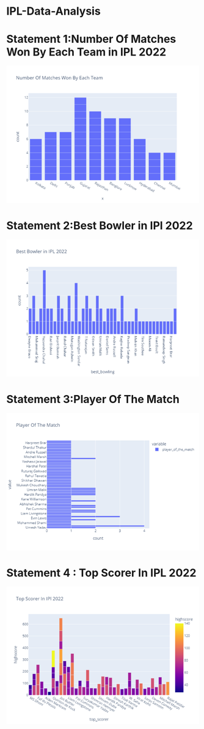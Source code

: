 # IPL-Data-Analysis

<h1>Statement 1:Number Of Matches Won By Each Team in IPL 2022</h1>

![Image](Number_Of_Matches_Won_By_Each_Team.png)
<h1>Statement 2:Best Bowler in IPl 2022</h1>

![Image](Statement2.png)
<br>
<h1>Statement 3:Player Of The Match</h1>

![Image](Statement3.png)
<h1>Statement 4 : Top Scorer In IPL 2022</h1>

![Image](Statement4.png)